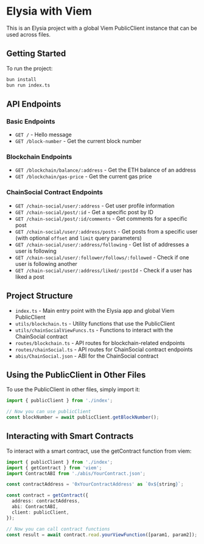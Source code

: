 # Elysia with Viem

This is an Elysia project with a global Viem PublicClient instance that can be used across files.

## Getting Started

To run the project:

```bash
bun install
bun run index.ts
```

## API Endpoints

### Basic Endpoints
- `GET /` - Hello message
- `GET /block-number` - Get the current block number

### Blockchain Endpoints
- `GET /blockchain/balance/:address` - Get the ETH balance of an address
- `GET /blockchain/gas-price` - Get the current gas price

### ChainSocial Contract Endpoints
- `GET /chain-social/user/:address` - Get user profile information
- `GET /chain-social/post/:id` - Get a specific post by ID
- `GET /chain-social/post/:id/comments` - Get comments for a specific post
- `GET /chain-social/user/:address/posts` - Get posts from a specific user (with optional `offset` and `limit` query parameters)
- `GET /chain-social/user/:address/following` - Get list of addresses a user is following
- `GET /chain-social/user/:follower/follows/:followed` - Check if one user is following another
- `GET /chain-social/user/:address/liked/:postId` - Check if a user has liked a post

## Project Structure

- `index.ts` - Main entry point with the Elysia app and global Viem PublicClient
- `utils/blockchain.ts` - Utility functions that use the PublicClient
- `utils/chainSocialViewFuncs.ts` - Functions to interact with the ChainSocial contract
- `routes/blockchain.ts` - API routes for blockchain-related endpoints
- `routes/chainSocial.ts` - API routes for ChainSocial contract endpoints
- `abis/ChainSocial.json` - ABI for the ChainSocial contract

## Using the PublicClient in Other Files

To use the PublicClient in other files, simply import it:

```typescript
import { publicClient } from './index';

// Now you can use publicClient
const blockNumber = await publicClient.getBlockNumber();
```

## Interacting with Smart Contracts

To interact with a smart contract, use the getContract function from viem:

```typescript
import { publicClient } from './index';
import { getContract } from 'viem';
import ContractABI from './abis/YourContract.json';

const contractAddress = '0xYourContractAddress' as `0x${string}`;

const contract = getContract({
  address: contractAddress,
  abi: ContractABI,
  client: publicClient,
});

// Now you can call contract functions
const result = await contract.read.yourViewFunction([param1, param2]);
```
